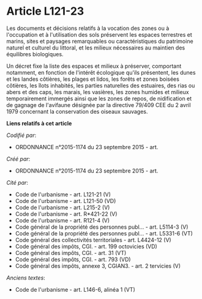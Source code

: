 # Article L121-23

Les documents et décisions relatifs à la vocation des zones ou à l'occupation et à l'utilisation des sols préservent les
espaces terrestres et marins, sites et paysages remarquables ou caractéristiques du patrimoine naturel et culturel du
littoral, et les milieux nécessaires au maintien des équilibres biologiques.

Un décret fixe la liste des espaces et milieux à préserver, comportant notamment, en fonction de l'intérêt écologique qu'ils
présentent, les dunes et les landes côtières, les plages et lidos, les forêts et zones boisées côtières, les îlots inhabités,
les parties naturelles des estuaires, des rias ou abers et des caps, les marais, les vasières, les zones humides et milieux
temporairement immergés ainsi que les zones de repos, de nidification et de gagnage de l'avifaune désignée par la directive
79/409 CEE du 2 avril 1979 concernant la conservation des oiseaux sauvages.

**Liens relatifs à cet article**

_Codifié par_:

  - ORDONNANCE n°2015-1174 du 23 septembre 2015 - art.

_Créé par_:

  - ORDONNANCE n°2015-1174 du 23 septembre 2015 - art.

_Cité par_:

  - Code de l'urbanisme - art. L121-21 (V)
  - Code de l'urbanisme - art. L121-50 (VD)
  - Code de l'urbanisme - art. L215-2 (V)
  - Code de l'urbanisme - art. R*421-22 (V)
  - Code de l'urbanisme - art. R121-4 (V)
  - Code général de la propriété des personnes publ... - art. L5114-3 (V)
  - Code général de la propriété des personnes publ... - art. L5331-6 (VT)
  - Code général des collectivités territoriales - art. L4424-12 (V)
  - Code général des impôts, CGI. - art. 199 octovicies (VD)
  - Code général des impôts, CGI. - art. 31 (VT)
  - Code général des impôts, CGI. - art. 793 (VD)
  - Code général des impôts, annexe 3, CGIAN3. - art. 2 tervicies (V)

_Anciens textes_:

  - Code de l'urbanisme - art. L146-6, alinéa 1 (VT)
